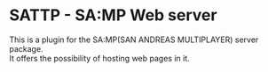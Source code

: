 SATTP - SA:MP Web server
====
This is a plugin for the SA:MP(SAN ANDREAS MULTIPLAYER) server package.<br />
It offers the possibility of hosting web pages in it.
